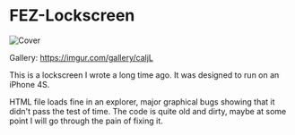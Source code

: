 # FEZ-Lockscreen

![Cover](https://i.imgur.com/YS8NUsH.png)

Gallery: https://imgur.com/gallery/caljL

This is a lockscreen I wrote a long time ago.
It was designed to run on an iPhone 4S.

HTML file loads fine in an explorer, major graphical bugs showing that it didn't pass the test of time.
The code is quite old and dirty, maybe at some point I will go through the pain of fixing it.
